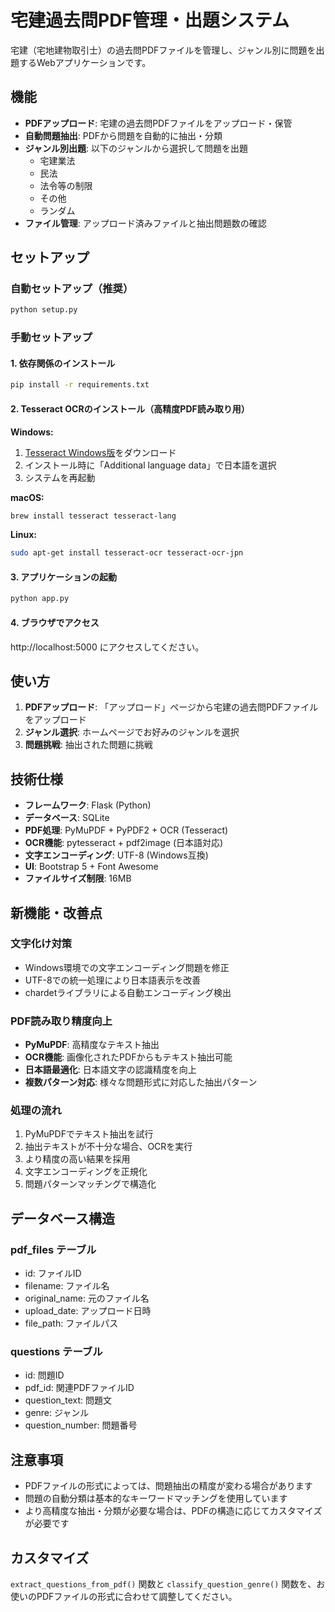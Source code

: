 # 宅建過去問PDF管理・出題システム

宅建（宅地建物取引士）の過去問PDFファイルを管理し、ジャンル別に問題を出題するWebアプリケーションです。

## 機能

- **PDFアップロード**: 宅建の過去問PDFファイルをアップロード・保管
- **自動問題抽出**: PDFから問題を自動的に抽出・分類
- **ジャンル別出題**: 以下のジャンルから選択して問題を出題
  - 宅建業法
  - 民法
  - 法令等の制限
  - その他
  - ランダム
- **ファイル管理**: アップロード済みファイルと抽出問題数の確認

## セットアップ

### 自動セットアップ（推奨）

```bash
python setup.py
```

### 手動セットアップ

#### 1. 依存関係のインストール

```bash
pip install -r requirements.txt
```

#### 2. Tesseract OCRのインストール（高精度PDF読み取り用）

**Windows:**
1. [Tesseract Windows版](https://github.com/UB-Mannheim/tesseract/wiki)をダウンロード
2. インストール時に「Additional language data」で日本語を選択
3. システムを再起動

**macOS:**
```bash
brew install tesseract tesseract-lang
```

**Linux:**
```bash
sudo apt-get install tesseract-ocr tesseract-ocr-jpn
```

#### 3. アプリケーションの起動

```bash
python app.py
```

#### 4. ブラウザでアクセス

http://localhost:5000 にアクセスしてください。

## 使い方

1. **PDFアップロード**: 「アップロード」ページから宅建の過去問PDFファイルをアップロード
2. **ジャンル選択**: ホームページでお好みのジャンルを選択
3. **問題挑戦**: 抽出された問題に挑戦

## 技術仕様

- **フレームワーク**: Flask (Python)
- **データベース**: SQLite
- **PDF処理**: PyMuPDF + PyPDF2 + OCR (Tesseract)
- **OCR機能**: pytesseract + pdf2image (日本語対応)
- **文字エンコーディング**: UTF-8 (Windows互換)
- **UI**: Bootstrap 5 + Font Awesome
- **ファイルサイズ制限**: 16MB

## 新機能・改善点

### 文字化け対策
- Windows環境での文字エンコーディング問題を修正
- UTF-8での統一処理により日本語表示を改善
- chardetライブラリによる自動エンコーディング検出

### PDF読み取り精度向上
- **PyMuPDF**: 高精度なテキスト抽出
- **OCR機能**: 画像化されたPDFからもテキスト抽出可能
- **日本語最適化**: 日本語文字の認識精度を向上
- **複数パターン対応**: 様々な問題形式に対応した抽出パターン

### 処理の流れ
1. PyMuPDFでテキスト抽出を試行
2. 抽出テキストが不十分な場合、OCRを実行
3. より精度の高い結果を採用
4. 文字エンコーディングを正規化
5. 問題パターンマッチングで構造化

## データベース構造

### pdf_files テーブル
- id: ファイルID
- filename: ファイル名
- original_name: 元のファイル名
- upload_date: アップロード日時
- file_path: ファイルパス

### questions テーブル
- id: 問題ID
- pdf_id: 関連PDFファイルID
- question_text: 問題文
- genre: ジャンル
- question_number: 問題番号

## 注意事項

- PDFファイルの形式によっては、問題抽出の精度が変わる場合があります
- 問題の自動分類は基本的なキーワードマッチングを使用しています
- より高精度な抽出・分類が必要な場合は、PDFの構造に応じてカスタマイズが必要です

## カスタマイズ

`extract_questions_from_pdf()` 関数と `classify_question_genre()` 関数を、お使いのPDFファイルの形式に合わせて調整してください。
